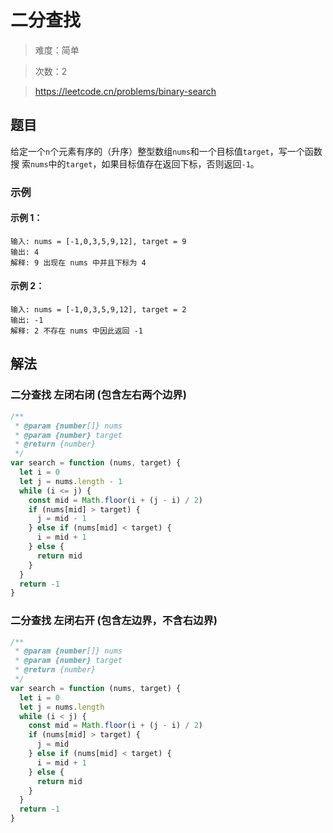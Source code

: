 # 二分查找

> 难度：简单

> 次数：2

> https://leetcode.cn/problems/binary-search

## 题目

给定一个`n`个元素有序的（升序）整型数组`nums`和一个目标值`target`，写一个函数搜
索`nums`中的`target`，如果目标值存在返回下标，否则返回`-1`。

### 示例

#### 示例 1：

```
输入: nums = [-1,0,3,5,9,12], target = 9
输出: 4
解释: 9 出现在 nums 中并且下标为 4
```

#### 示例 2：

```
输入: nums = [-1,0,3,5,9,12], target = 2
输出: -1
解释: 2 不存在 nums 中因此返回 -1
```

## 解法

### 二分查找 左闭右闭 (包含左右两个边界)

```javascript
/**
 * @param {number[]} nums
 * @param {number} target
 * @return {number}
 */
var search = function (nums, target) {
  let i = 0
  let j = nums.length - 1
  while (i <= j) {
    const mid = Math.floor(i + (j - i) / 2)
    if (nums[mid] > target) {
      j = mid - 1
    } else if (nums[mid] < target) {
      i = mid + 1
    } else {
      return mid
    }
  }
  return -1
}
```

### 二分查找 左闭右开 (包含左边界，不含右边界)

```javascript
/**
 * @param {number[]} nums
 * @param {number} target
 * @return {number}
 */
var search = function (nums, target) {
  let i = 0
  let j = nums.length
  while (i < j) {
    const mid = Math.floor(i + (j - i) / 2)
    if (nums[mid] > target) {
      j = mid
    } else if (nums[mid] < target) {
      i = mid + 1
    } else {
      return mid
    }
  }
  return -1
}
```
